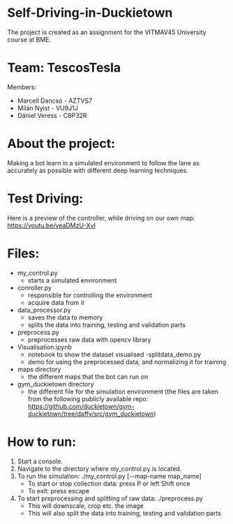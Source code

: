 # Self-Driving-in-Duckietown

The project is created as an assignment for the VITMAV45 University course at BME.

# Team: TescosTesla

Members:

- Marcell Dancsó - AZTVS7
- Milán Nyist - VU9J1J
- Dániel Veress - C8P32R

# About the project:

Making a bot learn in a simulated environment to follow the lane as accurately as possible with different deep learning techniques.

# Test Driving:

Here is a preview of the controller, while driving on our own map: https://youtu.be/yeaDMzU-XvI 

# Files:

- my_control.py
  - starts a simulated environment
- conroller.py
  - responsible for controlling the environment
  - acquire data from it
- data_processor.py
  - saves the data to memory
  - splits the data into training, testing and validation parts
- preprocess.py
  - preprocesses raw data with opencv library
- Visualisation.ipynb
  - notebook to show the dataset visualised
-splitdata_demo.py
  - demo for using the preprocessed data, and normalizing it for training
- maps directory
  - the different maps that the bot can run on
- gym_duckietown directory
  - the different file for the simulation environment
    (the files are taken from the following publicly available repo: https://github.com/duckietown/gym-duckietown/tree/daffy/src/gym_duckietown)

# How to run:

1. Start a console.
2. Navigate to the directory where my_control.py is located.
3. To run the simulation: ./my_control.py [--map-name map_name]
   - To start or stop collection data: press P or left Shift once
   - To exit: press escape
4. To start preprocessing and splitting of raw data: ./preprocess.py
   - This will downscale, crop etc. the image
   - This will also split the data into training, testing and validation parts
